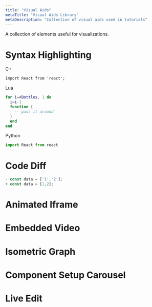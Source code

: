 ```yaml
---
title: "Visual Aids"
metaTitle: "Visual Aids Library"
metaDescription: "Collection of visual aids used in tutorials"
---
```


A collection of elements useful for visualizations.

# Syntax Highlighting

C+
  ```C+
  import React from 'react';
  ```
Lua
  ```Lua
  for i=#Bottles, 1 do
    i=i-1
    function {
      -- pass it around
    }
    end
  end
  ```

Python
  ```Python
  import React from react
  ```

# Code Diff

```javascript
- const data = ['1','2'];
+ const data = [1,2];
```

# Animated Iframe
# Embedded Video
# Isometric Graph
# Component Setup Carousel
# Live Edit
